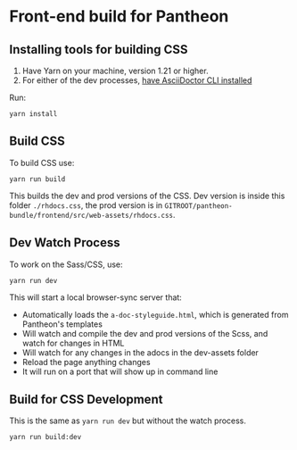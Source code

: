 # Front-end build for Pantheon

## Installing tools for building CSS

1. Have Yarn on your machine, version 1.21 or higher.
2. For either of the dev processes, [have AsciiDoctor CLI installed](https://asciidoctor.org/docs/install-toolchain/)

Run:
```shell
yarn install
```

## Build CSS
To build CSS use:
```shell
yarn run build
```

This builds the dev and prod versions of the CSS. Dev version is inside this folder `./rhdocs.css`, the prod version is in `GITROOT/pantheon-bundle/frontend/src/web-assets/rhdocs.css`.

## Dev Watch Process
To work on the Sass/CSS, use:
```shell
yarn run dev
```

This will start a local browser-sync server that:
* Automatically loads the `a-doc-styleguide.html`, which is generated from Pantheon's templates
* Will watch and compile the dev and prod versions of the Scss, and watch for changes in HTML
* Will watch for any changes in the adocs in the dev-assets folder
* Reload the page anything changes
* It will run on a port that will show up in command line

## Build for CSS Development
This is the same as `yarn run dev` but without the watch process.

```shell
yarn run build:dev
```
